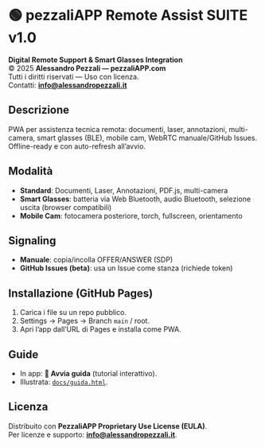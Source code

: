 # 🟢 pezzaliAPP Remote Assist SUITE v1.0
**Digital Remote Support & Smart Glasses Integration**  
© 2025 **Alessandro Pezzali — pezzaliAPP.com**  
Tutti i diritti riservati — Uso con licenza.  
Contatti: **info@alessandropezzali.it**

## Descrizione
PWA per assistenza tecnica remota: documenti, laser, annotazioni, multi-camera, smart glasses (BLE), mobile cam, WebRTC manuale/GitHub Issues. Offline-ready e con auto-refresh all’avvio.

## Modalità
- **Standard**: Documenti, Laser, Annotazioni, PDF.js, multi-camera
- **Smart Glasses**: batteria via Web Bluetooth, audio Bluetooth, selezione uscita (browser compatibili)
- **Mobile Cam**: fotocamera posteriore, torch, fullscreen, orientamento

## Signaling
- **Manuale**: copia/incolla OFFER/ANSWER (SDP)
- **GitHub Issues (beta)**: usa un Issue come stanza (richiede token)

## Installazione (GitHub Pages)
1. Carica i file su un repo pubblico.
2. Settings → Pages → Branch `main` / root.
3. Apri l’app dall’URL di Pages e installa come PWA.

## Guide
- In app: **🧭 Avvia guida** (tutorial interattivo).
- Illustrata: [`docs/guida.html`](./docs/guida.html).

## Licenza
Distribuito con **PezzaliAPP Proprietary Use License (EULA)**.  
Per licenze e supporto: **info@alessandropezzali.it**.
